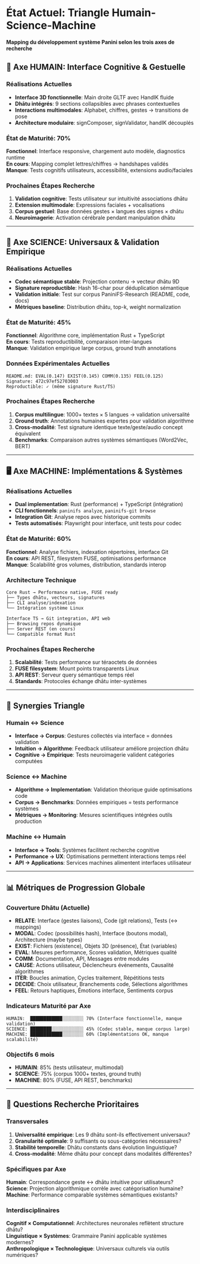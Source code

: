 # État Actuel: Triangle Humain-Science-Machine

**Mapping du développement système Panini selon les trois axes de recherche**

## 🧠 Axe HUMAIN: Interface Cognitive & Gestuelle

### Réalisations Actuelles
- **Interface 3D fonctionnelle**: Main droite GLTF avec HandIK fluide
- **Dhātu intégrés**: 9 sections collapsibles avec phrases contextuelles
- **Interactions multimodales**: Alphabet, chiffres, gestes → transitions de pose
- **Architecture modulaire**: signComposer, signValidator, handIK découplés

### État de Maturité: 70%
**Fonctionnel**: Interface responsive, chargement auto modèle, diagnostics runtime  
**En cours**: Mapping complet lettres/chiffres → handshapes validés  
**Manque**: Tests cognitifs utilisateurs, accessibilité, extensions audio/faciales

### Prochaines Étapes Recherche
1. **Validation cognitive**: Tests utilisateur sur intuitivité associations dhātu
2. **Extension multimodale**: Expressions faciales + vocalisations
3. **Corpus gestuel**: Base données gestes × langues des signes × dhātu
4. **Neuroimagerie**: Activation cérébrale pendant manipulation dhātu

---

## 🔬 Axe SCIENCE: Universaux & Validation Empirique

### Réalisations Actuelles  
- **Codec sémantique stable**: Projection contenu → vecteur dhātu 9D
- **Signature reproductible**: Hash 16-char pour déduplication sémantique
- **Validation initiale**: Test sur corpus PaniniFS-Research (README, code, docs)
- **Métriques baseline**: Distribution dhātu, top-k, weight normalization

### État de Maturité: 45%
**Fonctionnel**: Algorithme core, implémentation Rust + TypeScript  
**En cours**: Tests reproductibilité, comparaison inter-langues  
**Manque**: Validation empirique large corpus, ground truth annotations

### Données Expérimentales Actuelles
```
README.md: EVAL(0.147) EXIST(0.145) COMM(0.135) FEEL(0.125)
Signature: 472c97ef52703003
Reproductible: ✓ (même signature Rust/TS)
```

### Prochaines Étapes Recherche
1. **Corpus multilingue**: 1000+ textes × 5 langues → validation universalité
2. **Ground truth**: Annotations humaines expertes pour validation algorithme  
3. **Cross-modalité**: Test signature identique texte/geste/audio concept équivalent
4. **Benchmarks**: Comparaison autres systèmes sémantiques (Word2Vec, BERT)

---

## 🖥️ Axe MACHINE: Implémentations & Systèmes

### Réalisations Actuelles
- **Dual implementation**: Rust (performance) + TypeScript (intégration)
- **CLI fonctionnels**: `paninifs analyze`, `paninifs-git browse`
- **Integration Git**: Analyse repos avec historique commits
- **Tests automatisés**: Playwright pour interface, unit tests pour codec

### État de Maturité: 60%
**Fonctionnel**: Analyse fichiers, indexation répertoires, interface Git  
**En cours**: API REST, filesystem FUSE, optimisations performance  
**Manque**: Scalabilité gros volumes, distribution, standards interop

### Architecture Technique
```
Core Rust → Performance native, FUSE ready
├── Types dhātu, vecteurs, signatures  
├── CLI analyse/indexation
└── Intégration système Linux

Interface TS → Git integration, API web
├── Browsing repos dynamique
├── Server REST (en cours)
└── Compatible format Rust
```

### Prochaines Étapes Recherche
1. **Scalabilité**: Tests performance sur téraoctets de données
2. **FUSE filesystem**: Mount points transparents Linux
3. **API REST**: Serveur query sémantique temps réel  
4. **Standards**: Protocoles échange dhātu inter-systèmes

---

## 🔗 Synergies Triangle

### Humain ↔ Science
- **Interface → Corpus**: Gestures collectés via interface = données validation
- **Intuition → Algorithme**: Feedback utilisateur améliore projection dhātu
- **Cognitive → Empirique**: Tests neuroimagerie valident catégories computées

### Science ↔ Machine  
- **Algorithme → Implementation**: Validation théorique guide optimisations code
- **Corpus → Benchmarks**: Données empiriques = tests performance systèmes
- **Métriques → Monitoring**: Mesures scientifiques intégrées outils production

### Machine ↔ Humain
- **Interface → Tools**: Systèmes facilitent recherche cognitive
- **Performance → UX**: Optimisations permettent interactions temps réel
- **API → Applications**: Services machines alimentent interfaces utilisateur

---

## 📊 Métriques de Progression Globale

### Couverture Dhātu (Actuelle)
- **RELATE**: Interface (gestes liaisons), Code (git relations), Tests (↔ mappings)
- **MODAL**: Codec (possibilités hash), Interface (boutons modal), Architecture (maybe types)  
- **EXIST**: Fichiers (existence), Objets 3D (présence), État (variables)
- **EVAL**: Mesures performance, Scores validation, Métriques qualité
- **COMM**: Documentation, API, Messages entre modules
- **CAUSE**: Actions utilisateur, Déclencheurs événements, Causalité algorithmes
- **ITER**: Boucles animation, Cycles traitement, Répétitions tests  
- **DECIDE**: Choix utilisateur, Branchements code, Sélections algorithmes
- **FEEL**: Retours haptiques, Émotions interface, Sentiments corpus

### Indicateurs Maturité par Axe
```
HUMAIN:  ████████████░░░░░░░░ 70% (Interface fonctionnelle, manque validation)
SCIENCE: ████████░░░░░░░░░░░░ 45% (Codec stable, manque corpus large)  
MACHINE: ████████████░░░░░░░░ 60% (Implémentations OK, manque scalabilité)
```

### Objectifs 6 mois
- **HUMAIN**: 85% (tests utilisateur, multimodal)
- **SCIENCE**: 75% (corpus 1000+ textes, ground truth)
- **MACHINE**: 80% (FUSE, API REST, benchmarks)

---

## 🎯 Questions Recherche Prioritaires

### Transversales
1. **Universalité empirique**: Les 9 dhātu sont-ils effectivement universaux?
2. **Granularité optimale**: 9 suffisants ou sous-catégories nécessaires?
3. **Stabilité temporelle**: Dhātu constants dans évolution linguistique?
4. **Cross-modalité**: Même dhātu pour concept dans modalités différentes?

### Spécifiques par Axe
**Humain**: Correspondance geste ↔ dhātu intuitive pour utilisateurs?  
**Science**: Projection algorithmique corrèle avec catégorisation humaine?  
**Machine**: Performance comparable systèmes sémantiques existants?

### Interdisciplinaires
**Cognitif × Computationnel**: Architectures neuronales reflètent structure dhātu?  
**Linguistique × Systèmes**: Grammaire Panini applicable systèmes modernes?  
**Anthropologique × Technologique**: Universaux culturels via outils numériques?
